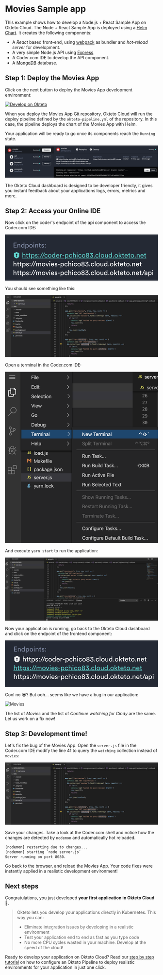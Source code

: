 # Movies Sample app

This example shows how to develop a Node.js + React Sample App on Okteto Cloud. The Node + React Sample App is deployed using a [Helm Chart](https://github.com/okteto/movies/tree/master/chart). It creates the following components:

- A *React* based front-end, using [webpack](https://webpack.js.org) as bundler and *hot-reload server* for development.
- A very simple Node.js API using [Express](https://expressjs.com).
- A Coder.com IDE to develop the API component.
- A [MongoDB](https://www.mongodb.com) database.


## Step 1: Deploy the Movies App

Click on the next button to deploy the Movies App development environment:

[![Develop on Okteto](https://okteto.com/develop-okteto.svg)](https://cloud.okteto.com/deploy?repository=https://github.com/pchico83/movies)

When you deploy the Movies App Git repository, Okteto Cloud will run the deploy pipeline defined by the `okteto-pipeline.yml` of the repository.
In this case, the pipeline deploys the chart of the Movies App with Helm.

Your application will be ready to go once its components reach the `Running` state.

![Deploy](images/deploy.png)

The Okteto Cloud dashboard is designed to be developer friendly, it gives you instant feedback about your applications logs, errors, metrics and more.

## Step 2: Access your Online IDE

Now click on the coder's endpoint of the api component to access the Coder.com IDE:

![CoderEndpoint](images/coder-endpoint.png)

 You should see something like this:

![CoderDev](images/coder-dev.png)

Open a terminal in the Coder.com IDE:

![NewTerminal](images/new-terminal.png)

And execute `yarn start` to run the application:

![Yarn](images/yarn.png)

Now your application is running, go back to the Okteto Cloud dashboard and click on the endpoint of the frontend component:

![FrontendEndpoint](images/frontend-endpoint.png)

Cool no 😎? But ooh... seems like we have a bug in our application:

![Movies](images/movies.png)

The list of *Movies* and the list of *Continue watching for Cindy* are the same. Let us work on a fix now!

## Step 3: Development time!

Let's fix the bug of the Movies App.
Open the `server.js` file in the Coder.com IDE modify the line 41 to query the `watching` collection instead of `movies`:

![CoderDev](images/coder-dev.png)

Save your changes. Take a look at the Coder.com shell and notice how the changes are detected by `nodemon` and automatically hot reloaded.

```console
[nodemon] restarting due to changes...
[nodemon] starting `node server.js`
Server running on port 8080.
```

Go back to the browser, and reload the Movies App. Your code fixes were instantly applied in a realistic development environment!

## Next steps

Congratulations, you just developed **your first application in Okteto Cloud** 🚀.

> Okteto lets you develop your applications directly in Kubernetes. This way you can:
> - Eliminate integration issues by developing in a realistic environment
> - Test your application end to end as fast as you type code
> - No more CPU cycles wasted in your machine. Develop at the speed of the cloud!

Ready to develop your application on Okteto Cloud? Read our [step by step tutorial](/docs/tutorials/getting-started-with-pipelines) on how to configure an Okteto Pipeline to deploy realistic environments for your application in just one click. 
